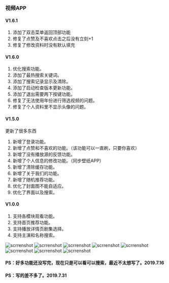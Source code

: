 ### 视频APP

#### V1.6.1
1. 添加了双击菜单返回顶部功能
2. 修复了点赞及不喜欢点击之后没有立刻+1
3. 修复了修改资料时没有默认填充

#### V1.6.0
1. 优化搜索功能。
2. 添加了最热搜索关键词。
3. 添加了搜索记录显示及清除。
4. 添加了启动检查版本更新功能。
5. 添加了退出需要两下按键功能。
6. 修复了无法使用年份进行筛选视频的问题。
7. 修复了个人资料里不显示头像的问题。

#### V1.5.0
更新了很多东西
1. 新增了登录功能。
2. 新增了点赞和不喜欢的功能。（该功能可以一直刷，只要你喜欢）
3. 新增了没有播放源的反馈功能。
4. 新增了个人信息的修改功能。（同步壁纸APP）
5. 新增了清除缓存功能。
6. 新增了关于我们的功能。
7. 新增了随机推荐功能。
8. 优化了封面图不能自适应。
9. 优化了界面以及搜索。

#### V1.0.0
1. 支持各模块观看功能。
2. 支持首页推荐功能。
3. 支持播放详情页剧集选择。
4. 支持主演和名称搜索。

![scrrenshot](screenshot/Screenshot_1564549679.png)
![scrrenshot](screenshot/Screenshot_1564549522.png)
![scrrenshot](screenshot/Screenshot_1564549573.png)
![scrrenshot](screenshot/Screenshot_1564649657.png)
![scrrenshot](screenshot/Screenshot_1564549608.png)
![scrrenshot](screenshot/Screenshot_1564549630.png)
![scrrenshot](screenshot/Screenshot_1564549637.png)
![scrrenshot](screenshot/Screenshot_1564549657.png)

#### PS：好多功能还没写完，现在只是可以看可以搜索，最近不太想写了。2019.7.16
#### PS：写的差不多了。2019.7.31
